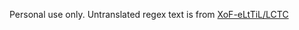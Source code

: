 Personal use only.
Untranslated regex text is from [XoF-eLtTiL/LCTC](https://github.com/XoF-eLtTiL/LCTC)
